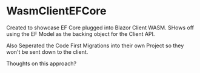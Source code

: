 # WasmClientEFCore
 
Created to showcase EF Core plugged into Blazor Client WASM. SHows off using the EF Model as the backing object for the Client API. 

Also Seperated the Code First Migrations into their own Project so they won't be sent down to the client.

Thoughts on this approach?
